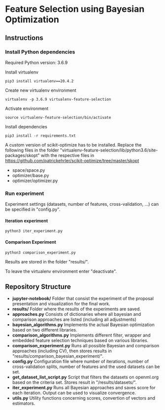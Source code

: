 # Feature Selection using Bayesian Optimization 
## Instructions
### Install Python dependencies
Required Python version: 3.6.9

Install virtualenv

    pip3 install virtualenv==20.4.2
Create new virtualenv environment

    virtualenv -p 3.6.9 virtualenv-feature-selection
Activate environment

    source virtualenv-feature-selection/bin/activate
Install dependencies

    pip3 install -r requirements.txt

A custom version of scikit-optimize has to be installed.
Replace the following files in the folder "virtualenv-feature-selection/lib/python3.6/site-packages/skopt" with the respective files in https://github.com/patrickehrler/scikit-optimize/tree/master/skopt
- space/space.py
- optimizer/base.py
- optimizer/optimizer.py

### Run experiment
Experiment settings (datasets, number of features, cross-validation, ...) can be specified in "config.py".
#### Iteration experiment
    python3 iter_experiment.py
#### Comparison Experiment
    python3 comparison_experiment.py

Results are stored in the folder "results/".

To leave the virtualenv environment enter "deactivate".

## Repository Structure
- **jupyter-notebook/** Folder that consist the experiment of the proposal presentation and visualization for the final work.
- **results/** Folder where the results of the experiments are saved.
- **approaches.py** Consists of dictionaries where all bayesian and comparison approaches are listed (including all adjustments)
- **bayesian_algorithms.py** Implements the actual Bayesian optimization based on two different libraries.
- **comparison_algorithms.py** Implements different filter, wrapper and embedded feature selection techniques based on various libraries.
- **comparison_experiment.py** Runs all possible Bayesian and comparison approaches (including CV), then stores results in "results/comparison_bayesian_experiment/".
- **config.py** Configuration file where number of iterations, number of cross-validation splits, number of features and the used datasets can be set.
- **get_dataset_list_script.py** Script that filters the datasets on openml.org based on the criteria set. Stores result in "/results/datasets/".
- **iter_experiment.py** Runs all Bayesian approaches and saves score for each iteration. Output can be used to visualize convergence.
- **utils.py** Utility functions concerning scores, convertion of vectors and estimators.
